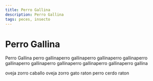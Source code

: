 ```yaml
---
title: Perro Gallina
description: Perro Gallina
tags: peces, insecto
---
```


# Perro Gallina

Perro Gallina perro gallinaperro gallinaperro gallinaperro gallinaperro gallinaperro gallinaperro gallinaperro gallinaperro gallinaperro gallina

oveja zorro caballo oveja zorro gato raton perro cerdo raton
